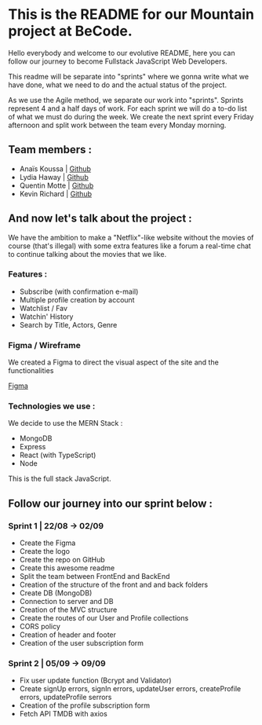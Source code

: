 # This is the README for our Mountain project at BeCode.

Hello everybody and welcome to our evolutive README, here you can follow our journey to become Fullstack JavaScript Web Developers.

This readme will be separate into "sprints" where we gonna write what we have done, what we need to do and the actual status of the project.

As we use the Agile method, we separate our work into "sprints". Sprints represent 4 and a half days of work. For each sprint we will do a to-do list of what we must do during the week. We create the next sprint every Friday afternoon and split work between the team every Monday morning.

## Team members :

-   Anaïs Koussa | [Github](https://github.com/AnaisnKoussa)
-   Lydia Haway | [Github](https://github.com/LydiaHaway)
-   Quentin Motte | [Github](https://github.com/QuentinMotte)
-   Kevin Richard | [Github](https://github.com/Kiks4000)
 
## And now let's talk about the project :

We have the ambition to make a "Netflix"-like website without the movies of course (that's illegal) with some extra features like a forum a real-time chat to continue talking about the movies that we like.

### Features :

-   Subscribe (with confirmation e-mail)
-   Multiple profile creation by account
-   Watchlist / Fav
-   Watchin' History
-   Search by Title, Actors, Genre

### Figma / Wireframe

We created a Figma to direct the visual aspect of the site and the functionalities

[Figma](https://www.figma.com/file/dgdZHljY83Ml9DkZmkM6DG/WIREFRAME-HOLLY-BREAK?node-id=0%3A1)

### Technologies we use :

We decide to use the MERN Stack :

-   MongoDB
-   Express
-   React (with TypeScript)
-   Node

This is the full stack JavaScript.

## Follow our journey into our sprint below :

### Sprint 1 | 22/08 -> 02/09

-   Create the Figma
-   Create the logo
-   Create the repo on GitHub
-   Create this awesome readme
-   Split the team between FrontEnd and BackEnd
-   Creation of the structure of the front and and back folders
-   Create DB (MongoDB)
-   Connection to server and DB
-   Creation of the MVC structure
-   Create the routes of our User and Profile collections
-   CORS policy
-   Creation of header and footer
-   Creation of the user subscription form

### Sprint 2 | 05/09 -> 09/09

-   Fix user update function (Bcrypt and Validator)
-   Create signUp errors, signIn errors, updateUser errors, createProfile errors, updateProfile serrors
-   Creation of the profile subscription form
-   Fetch API TMDB with axios
